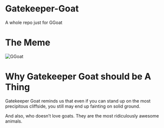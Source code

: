 # Gatekeeper-Goat

A whole repo just for GGoat

# The Meme

![GGoat](http://truegif.com/pictures/gif/21799.gif)

# Why Gatekeeper Goat should be A Thing

Gatekeeper Goat reminds us that even if you can stand up on the most precipitous cliffside, you still may end up fainting on solid ground. 

And also, who doesn’t love goats. They are the most ridiculously awesome animals.
